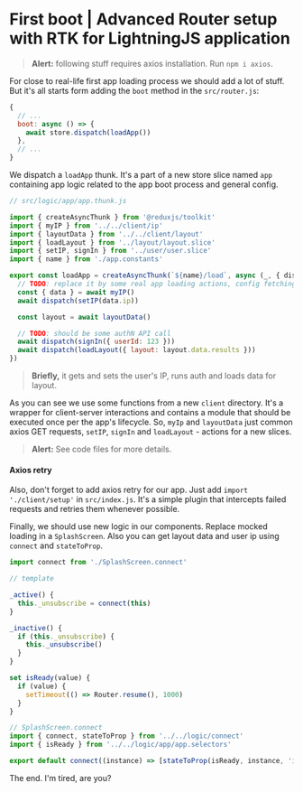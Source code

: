 # First boot | Advanced Router setup with RTK for LightningJS application
> **Alert:** following stuff requires axios installation. Run `npm i axios`.

For close to real-life first app loading process we should add a lot of stuff. But it's all starts form adding the `boot` method in the `src/router.js`:

```javascript
{
  // ...
  boot: async () => {
    await store.dispatch(loadApp())
  },
  // ...
}
```

We dispatch a `loadApp` thunk. It's a part of a new store slice named `app` containing app logic related to the app boot process and general config.

```javascript
// src/logic/app/app.thunk.js

import { createAsyncThunk } from '@reduxjs/toolkit'
import { myIP } from '../../client/ip'
import { layoutData } from '../../client/layout'
import { loadLayout } from '../layout/layout.slice'
import { setIP, signIn } from '../user/user.slice'
import { name } from './app.constants'

export const loadApp = createAsyncThunk(`${name}/load`, async (_, { dispatch }) => {
  // TODO: replace it by some real app loading actions, config fetching, etc.
  const { data } = await myIP()
  await dispatch(setIP(data.ip))

  const layout = await layoutData()

  // TODO: should be some authN API call
  await dispatch(signIn({ userId: 123 }))
  await dispatch(loadLayout({ layout: layout.data.results }))
})
```

> **Briefly,** it gets and sets the user's IP, runs auth and loads data for layout.

As you can see we use some functions from a new `client` directory.
It's a wrapper for client-server interactions and contains a module that should be executed once per the app's lifecycle.
So, `myIp` and `layoutData` just common axios GET requests, `setIP`, `signIn` and `loadLayout` - actions for a new slices.

> **Alert:** See code files for more details.

#### Axios retry
Also, don't forget to add axios retry for our app. Just add `import './client/setup'` in `src/index.js`.
It's a simple plugin that intercepts failed requests and retries them whenever possible.

Finally, we should use new logic in our components. Replace mocked loading in a `SplashScreen`. Also you can get layout data and user ip using `connect` and `stateToProp`.

```javascript
import connect from './SplashScreen.connect'

// template

_active() {
  this._unsubscribe = connect(this)
}

_inactive() {
  if (this._unsubscribe) {
    this._unsubscribe()
  }
}

set isReady(value) {
  if (value) {
    setTimeout(() => Router.resume(), 1000)
  }
}
```
```javascript
// SplashScreen.connect
import { connect, stateToProp } from '../../logic/connect'
import { isReady } from '../../logic/app/app.selectors'

export default connect((instance) => [stateToProp(isReady, instance, 'isReady')])
```

The end. I'm tired, are you?

